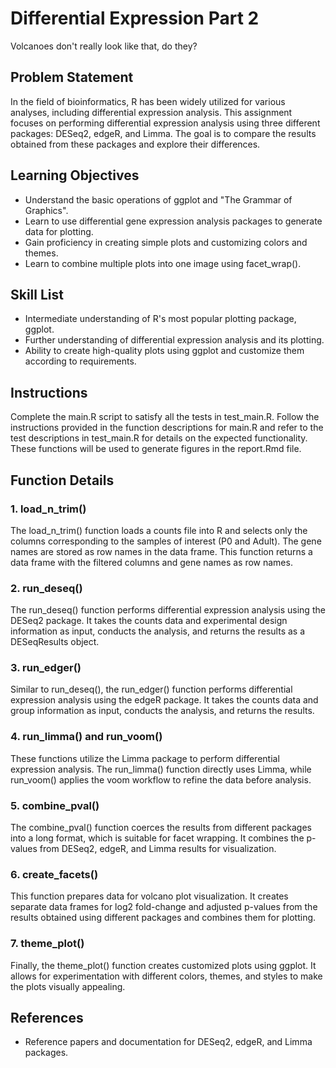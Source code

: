 # Differential Expression Part 2

Volcanoes don't really look like that, do they?

## Problem Statement

In the field of bioinformatics, R has been widely utilized for various analyses, including differential expression analysis. This assignment focuses on performing differential expression analysis using three different packages: DESeq2, edgeR, and Limma. The goal is to compare the results obtained from these packages and explore their differences.

## Learning Objectives

- Understand the basic operations of ggplot and "The Grammar of Graphics".
- Learn to use differential gene expression analysis packages to generate data for plotting.
- Gain proficiency in creating simple plots and customizing colors and themes.
- Learn to combine multiple plots into one image using facet_wrap().

## Skill List

- Intermediate understanding of R's most popular plotting package, ggplot.
- Further understanding of differential expression analysis and its plotting.
- Ability to create high-quality plots using ggplot and customize them according to requirements.

## Instructions

Complete the main.R script to satisfy all the tests in test_main.R. Follow the instructions provided in the function descriptions for main.R and refer to the test descriptions in test_main.R for details on the expected functionality. These functions will be used to generate figures in the report.Rmd file.

## Function Details

### 1. load_n_trim()

The load_n_trim() function loads a counts file into R and selects only the columns corresponding to the samples of interest (P0 and Adult). The gene names are stored as row names in the data frame. This function returns a data frame with the filtered columns and gene names as row names.

### 2. run_deseq()

The run_deseq() function performs differential expression analysis using the DESeq2 package. It takes the counts data and experimental design information as input, conducts the analysis, and returns the results as a DESeqResults object.

### 3. run_edger()

Similar to run_deseq(), the run_edger() function performs differential expression analysis using the edgeR package. It takes the counts data and group information as input, conducts the analysis, and returns the results.

### 4. run_limma() and run_voom()

These functions utilize the Limma package to perform differential expression analysis. The run_limma() function directly uses Limma, while run_voom() applies the voom workflow to refine the data before analysis.

### 5. combine_pval()

The combine_pval() function coerces the results from different packages into a long format, which is suitable for facet wrapping. It combines the p-values from DESeq2, edgeR, and Limma results for visualization.

### 6. create_facets()

This function prepares data for volcano plot visualization. It creates separate data frames for log2 fold-change and adjusted p-values from the results obtained using different packages and combines them for plotting.

### 7. theme_plot()

Finally, the theme_plot() function creates customized plots using ggplot. It allows for experimentation with different colors, themes, and styles to make the plots visually appealing.

## References

- Reference papers and documentation for DESeq2, edgeR, and Limma packages.
